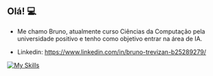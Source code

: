 ## Olá! 💻

- Me chamo Bruno, atualmente curso Ciências da Computação pela universidade positivo e tenho como objetivo entrar na área de IA.

- Linkedin: https://www.linkedin.com/in/bruno-trevizan-b25289279/

[![My Skills](https://skillicons.dev/icons?i=java,py,c,mysql)](https://skillicons.dev)
